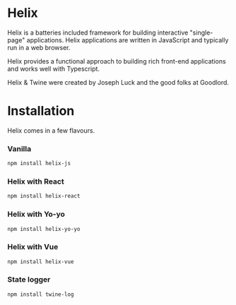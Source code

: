 # Helix

Helix is a batteries included framework for building interactive "single-page" applications. Helix applications are written in JavaScript and typically run in a web browser.

Helix provides a functional approach to building rich front-end applications and works well with Typescript.

Helix & Twine were created by Joseph Luck and the good folks at Goodlord.

# Installation

Helix comes in a few flavours.

### Vanilla

```bash
npm install helix-js
```

### Helix with React

```bash
npm install helix-react
```

### Helix with Yo-yo

```bash
npm install helix-yo-yo
```

### Helix with Vue

```bash
npm install helix-vue
```

### State logger

```bash
npm install twine-log
```
